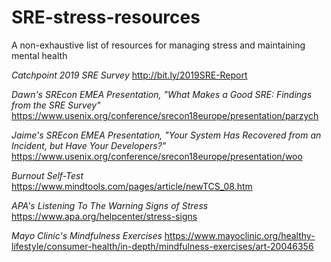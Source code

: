 # SRE-stress-resources
A non-exhaustive list of resources for managing stress and maintaining mental health

*Catchpoint 2019 SRE Survey*
http://bit.ly/2019SRE-Report

*Dawn's SREcon EMEA Presentation, "What Makes a Good SRE: Findings from the SRE Survey"*
https://www.usenix.org/conference/srecon18europe/presentation/parzych

*Jaime's SREcon EMEA Presentation, "Your System Has Recovered from an Incident, but Have Your Developers?"*
https://www.usenix.org/conference/srecon18europe/presentation/woo

*Burnout Self-Test*
https://www.mindtools.com/pages/article/newTCS_08.htm

*APA's Listening To The Warning Signs of Stress*
https://www.apa.org/helpcenter/stress-signs

*Mayo Clinic's Mindfulness Exercises*
https://www.mayoclinic.org/healthy-lifestyle/consumer-health/in-depth/mindfulness-exercises/art-20046356



